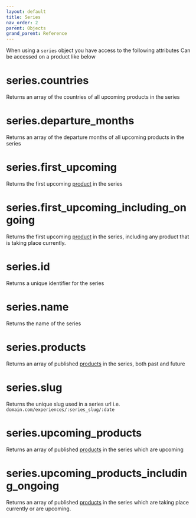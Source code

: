 ```yaml
---
layout: default
title: Series
nav_order: 2
parent: Objects
grand_parent: Reference
---
```


When using a `series` object you have access to the following attributes
Can be accessed on a product like below

# series.countries

Returns an array of the countries of all upcoming products in the series

# series.departure_months

Returns an array of the departure months of all upcoming products in the series

# series.first_upcoming

Returns the first upcoming [product](undefined) in the series

# series.first_upcoming_including_ongoing

Returns the first upcoming [product](undefined) in the series, including any product that is taking place currently.

# series.id

Returns a unique identifier for the series

# series.name

Returns the name of the series

# series.products

Returns an array of published [products](undefined) in the series, both past and future

# series.slug

Returns the unique slug used in a series url i.e. `domain.com/experiences/:series_slug/:date`

# series.upcoming_products

Returns an array of published [products](undefined) in the series which are upcoming

# series.upcoming_products_including_ongoing

Returns an array of published [products](undefined) in the series which are taking place currently or are upcoming.

